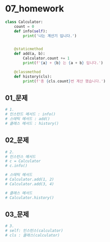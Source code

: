 # 07_homework

```python
class Calculator:
    count = 0
    def info(self):
        print('나는 계산기 입니다.')


    @staticmethod
    def add(a, b):
        Calculator.count += 1
        print(f'{a} + {b} 는 {a + b} 입니다.')

    @classmethod
    def history(cls):
        print(f'총 {cls.count}번 계산 했습니다.')
```



## 01_문제

```python
# 1. 
# 인스턴드 메서드 : info()
# 스태틱 메서드 : add()
# 클래스 메서드 : history()
```



## 02_문제

```python
# 2.
# 인스턴스 메서드
# c = Calculator
# c.info()

# 스태틱 메서드
# Calculator.add(1, 2)
# Calculator.add(3, 4)

# 클래스 메서드
# Calculator.history()
```



## 03_문제

```python
# 3.
# self: 인스턴스(calculator)
# cls : 클래스(calculator)
```


